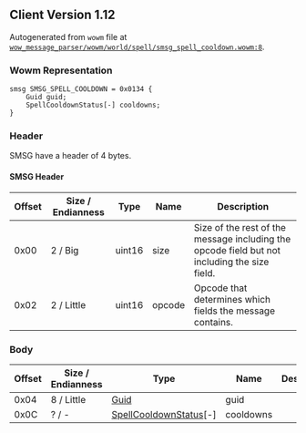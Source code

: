 ## Client Version 1.12

Autogenerated from `wowm` file at [`wow_message_parser/wowm/world/spell/smsg_spell_cooldown.wowm:8`](https://github.com/gtker/wow_messages/tree/main/wow_message_parser/wowm/world/spell/smsg_spell_cooldown.wowm#L8).

### Wowm Representation
```rust,ignore
smsg SMSG_SPELL_COOLDOWN = 0x0134 {
    Guid guid;
    SpellCooldownStatus[-] cooldowns;
}
```
### Header
SMSG have a header of 4 bytes.

#### SMSG Header
| Offset | Size / Endianness | Type   | Name   | Description |
| ------ | ----------------- | ------ | ------ | ----------- |
| 0x00   | 2 / Big           | uint16 | size   | Size of the rest of the message including the opcode field but not including the size field.|
| 0x02   | 2 / Little        | uint16 | opcode | Opcode that determines which fields the message contains.|
### Body
| Offset | Size / Endianness | Type | Name | Description |
| ------ | ----------------- | ---- | ---- | ----------- |
| 0x04 | 8 / Little | [Guid](../spec/packed-guid.md) | guid |  |
| 0x0C | ? / - | [SpellCooldownStatus](spellcooldownstatus.md)[-] | cooldowns |  |
